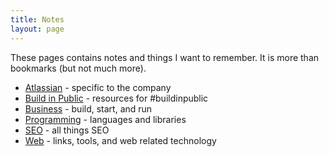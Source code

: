 ```yaml
---
title: Notes
layout: page
---
```


These pages contains notes and things I want to remember. It is more than bookmarks (but not much more).

* [Atlassian](atlassian.html) - specific to the company
* [Build in Public](buildinpublic.html) - resources for #buildinpublic
* [Business](business.html) - build, start, and run
* [Programming](programming.html) - languages and libraries
* [SEO](seo.html) - all things SEO
* [Web](web.html) - links, tools, and web related technology
